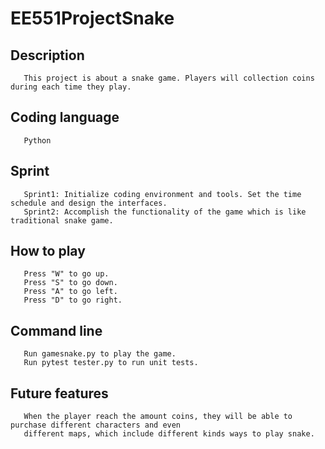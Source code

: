 # EE551ProjectSnake

## Description 
```
   This project is about a snake game. Players will collection coins during each time they play.    
```
## Coding language
```
   Python
```
## Sprint
```
   Sprint1: Initialize coding environment and tools. Set the time schedule and design the interfaces.
   Sprint2: Accomplish the functionality of the game which is like traditional snake game.
```
## How to play
```
   Press "W" to go up.
   Press "S" to go down.
   Press "A" to go left.
   Press "D" to go right.
```
## Command line
```
   Run gamesnake.py to play the game.
   Run pytest tester.py to run unit tests.
```
## Future features
```
   When the player reach the amount coins, they will be able to purchase different characters and even 
   different maps, which include different kinds ways to play snake.
```
